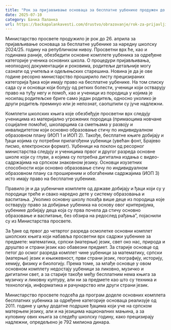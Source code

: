 ```yaml
---
title: "Рок за пријављивање основаца за бесплатне уџбенике продужен до сутра"
date: 2025-07-10
category: Бачка Паланка
url: https://backapalankavesti.com/drustvo/obrazovanje/rok-za-prijavljivanje-osnovaca-za-besplatne-udzbenike-produzen-do-sutra/
---
```


Министарство просвете продужило је рок до 26. априла за пријављивање основаца за бесплатне уџбенике за наредну школску 2024/25. годину на републичком нивоу. Просветни врх ће, као и годинама раније, обезбедити основне комплете уџбеника за одређене категорије ученика основних школа. О процедури пријављивања, неопходној документацији и роковима, родитељи детаљније могу сазнати од учитеља и одељењских старешина. Новина је да је ове године ресорно министарство проширило листу прецизираних категорија ђака који имају право на бесплатне уџбенике. На том списку сада су и основци који болују од ретких болести, ученици који остварују право на туђу негу и помоћ, као и ученици из породица у којима је носилац родитељске бриге само један родитељ, односно уколико је други родитељ преминуо или је непознат, саопштили су јуче надлежни.

Комплети школских књига које обезбеђује просветни врх следују ученицима из материјално угрожених породица (примаоцима новчане социјалне помоћи), школарцима са сметњама у развоју и инвалидитетом који основно образовање стичу по индивидуалном образовном плану (ИОП 1 и ИОП 2). Такође, бесплатне књиге добијају и ђаци којима су потребни прилагођени уџбеници (увећан фонт, Брајево писмо, електронски формат). Уџбеници на поклон од ресорног министарства следују и ученицима првог и другог разреда основне школе који су глуви, а којима су потребна дигитална издања с видео-садржајима на српском знаковном језику. Основци изузетних способности који основно образовање стичу по индивидуалном образовном плану са проширеним и обогаћеним садржајима (ИОП 3) исто имају право на бесплатне уџбенике.

Правило је и да уџбеничке комплете од државе добијају и ђаци који су у породици треће и свако наредно дете у систему образовања и васпитања. „Уколико основну школу похађа више деце из породица које остварују право за добијање уџбеника на основу овог критеријума, уџбенике добијају деца која су прва почела да стичу основно образовање и васпитање, без обзира на редослед рађања”, појаснили су из Министарства просвете.

За ђаке од првог до четвртог разреда осмолетке основни комплет школских књига који набавља просветни врх садржи уџбенике за предмете: математика, српски (матерњи) језик, свет око нас, природа и друштво и страни језик као обавезни предмет. За старије основце од петог до осмог разреда комплет чине уџбеници за математику, српски (матерњи) језик и књижевност, први страни језик, географију, историју, хемију, физику и биологију. Према томе, за млађе основце у овом основном комплету недостају уџбеници за ликовно, музичко и дигитални свет, а за старије такође међу бесплатним нема књига за музичку и ликовну културу, али ни за предмете као што су техника и технологија, информатика и рачунарство или други страни језик.

Министарство просвете подсећа да програм доделе основних комплета бесплатних уџбеника за одређене категорије основаца реализује од 2011. године у циљу додатне подршке ђацима који уче на српском матерњем језику, али и на језицима националних мањина, а за куповину ових књига за следећу школску годину, како прецизирају надлежни, опредељено је 792 милиона динара.

